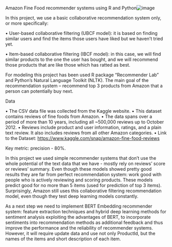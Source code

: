 Amazon Fine Food recommender systems using R and Python![image](https://user-images.githubusercontent.com/60358611/146242937-7e8b3ca2-3f99-44f5-a3b5-7f4ca19a0c31.png)



In this project, we use a basic collaborative recommendation system only, or more specifically:

•	User-based collaborative filtering (UBCF model): it is based on finding similar users and find the items those users have liked but we haven’t tried yet.

•	Item-based collaborative filtering (IBCF model): in this case, we will find similar products to the one the user has bought, and we will recommend those products that are like those which has ratted as best.

For modeling this project has been used R package “Recommender Lab” and Python’s Natural Language Toolkit (NLTK). The main goal of the recommendation system – recommend top 3 products from Amazon that a person can potentially buy next.

Data

•	The CSV data file was collected from the Kaggle website. 
•	This dataset contains reviews of fine foods from Amazon. 
•	The data spans over a period of more than 10 years, including all ~500,000 reviews up to October 2012. 
•	Reviews include product and user information, ratings, and a plain text review. It also includes reviews from all other Amazon categories.
•	Link to the Dataset: https://www.kaggle.com/snap/amazon-fine-food-reviews

Key metric: precision - 80%. 

In this project we used simple recommender systems that don’t use the whole potential of the text data that we have - mostly rely on reviews’ score or reviews’ summary. Even though these models showed pretty good results they are far from perfect recommendation system: work good with people who is actively reviewing and scoring products. These models predict good for no more than 5 items (used for prediction of top 3 items). Surprisingly, Amazon still uses this collaborative filtering recommendation model, even though they test deep learning models constantly.

As a next step we need to implement BERT Embedding recommender system: feature extraction techniques and hybrid deep learning methods for sentiment analysis exploiting the advantages of BERT, to incorporate sentiments into recommendation methods as additional feedback and thus improve the performance and the reliability of recommender systems. However, it will require update data and use not only ProductId, but the names of the items and short description of each item. 

